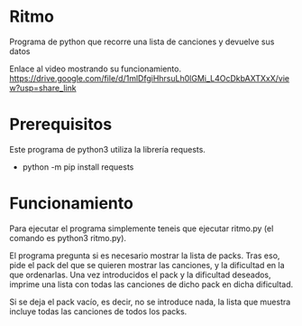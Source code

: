 # Ritmo
Programa de python que recorre una lista de canciones y devuelve sus datos

Enlace al video mostrando su funcionamiento.
https://drive.google.com/file/d/1mlDfgiHhrsuLh0lGMi_L4OcDkbAXTXxX/view?usp=share_link

# Prerequisitos
Este programa de python3 utiliza la librería requests.

- python -m pip install requests

# Funcionamiento
Para ejecutar el programa simplemente teneis que ejecutar ritmo.py (el comando es python3 ritmo.py).

El programa pregunta si es necesario mostrar la lista de packs. Tras eso, pide el pack del que se quieren mostrar las canciones, y la dificultad en la que ordenarlas. Una vez introducidos el pack y la dificultad deseados, imprime una lista con todas las canciones de dicho pack en dicha dificultad.

Si se deja el pack vacío, es decir, no se introduce nada, la lista que muestra incluye todas las canciones de todos los packs.
